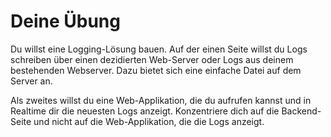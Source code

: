 # Deine Übung

Du willst eine Logging-Lösung bauen. Auf der einen Seite willst du Logs schreiben über einen dezidierten Web-Server oder Logs aus deinem bestehenden Webserver. Dazu bietet sich eine einfache Datei auf dem Server an.

Als zweites willst du eine Web-Applikation, die du aufrufen kannst und in Realtime dir die neuesten Logs anzeigt. Konzentriere dich auf die Backend-Seite und nicht auf die Web-Applikation, die die Logs anzeigt.